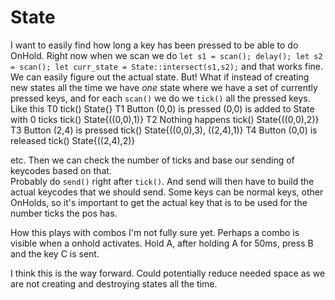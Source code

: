 # State

I want to easily find how long a key has been pressed to be able to do OnHold.
Right now when we scan we do `let s1 = scan(); delay(); let s2 = scan(); let curr_state = State::intersect(s1,s2);`
and that works fine. We can easily figure out the actual state.
But! What if instead of creating new states all the time we have *one* state where we have a set of currently pressed
keys, and for each `scan()` we do we `tick()` all the pressed keys.  
Like this
T0
tick()
State{}
T1
Button (0,0) is pressed
(0,0) is added to State with 0 ticks
tick()
State{((0,0),1)}
T2
Nothing happens
tick()
State{((0,0),2)}
T3
Button (2,4) is pressed
tick()
State{((0,0),3), ((2,4),1)}
T4
Button (0,0) is released
tick()
State{((2,4),2)}

etc. Then we can check the number of ticks and base our sending of keycodes based on that.  
Probably do `send()` right after `tick()`. And send will then have to build the actual keycodes that we should send.
Some keys can be normal keys, other OnHolds, so it's important to get the actual key that is to be used for the number
ticks the pos has.

How this plays with combos I'm not fully sure yet. Perhaps a combo is visible when a onhold activates. Hold A, after
holding A for 50ms, press B and the key C is sent.

I think this is the way forward. Could potentially reduce needed space as we are not creating and destroying states
all the time.
    
    